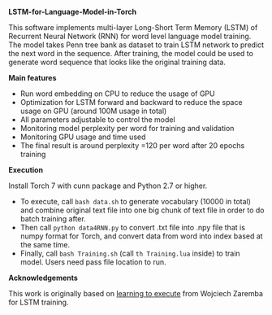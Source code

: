 **LSTM-for-Language-Model-in-Torch**

This software implements multi-layer Long-Short Term Memory (LSTM) of Recurrent Neural Network (RNN) for word level language model training. The model takes Penn tree bank as dataset to train LSTM network to predict the next word in the sequence. After training, the model could be used to generate word sequence that looks like the original training data.

**Main features**

* Run word embedding on CPU to reduce the usage of GPU
* Optimization for LSTM forward and backward to reduce the space usage on GPU (around 100M usage in total)
* All parameters adjustable to control the model
* Monitoring model perplexity per word for training and validation
* Monitoring GPU usage and time used
* The final result is around perplexity =120 per word after 20 epochs training

**Execution**

Install Torch 7 with cunn package and Python 2.7 or higher.
* To execute, call `bash data.sh` to generate vocabulary (10000 in total) and combine original text file into one big chunk of text file in order to do batch training after.
* Then call `python data4RNN.py` to convert .txt file into .npy file that is numpy format for Torch, and convert data from word into index based at the same time.
* Finally, call `bash Training.sh` (call `th Training.lua` inside) to train model.
Users need pass file location to run.

**Acknowledgements**

This work is originally based on [learning to execute](https://github.com/wojciechz/learning_to_execute) from Wojciech Zaremba for LSTM training.
